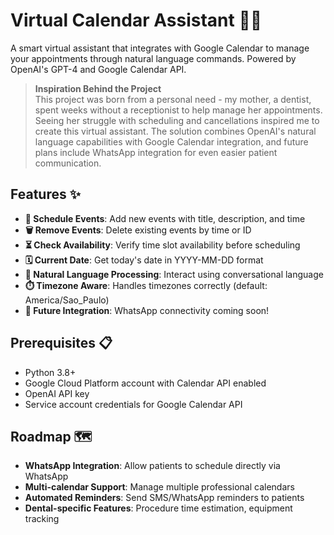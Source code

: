 # Virtual Calendar Assistant 🤖📅

A smart virtual assistant that integrates with Google Calendar to manage your appointments through natural language commands. Powered by OpenAI's GPT-4 and Google Calendar API.

> **Inspiration Behind the Project**  
> This project was born from a personal need - my mother, a dentist, spent weeks without a receptionist to help manage her appointments. Seeing her struggle with scheduling and cancellations inspired me to create this virtual assistant. The solution combines OpenAI's natural language capabilities with Google Calendar integration, and future plans include WhatsApp integration for even easier patient communication.

## Features ✨

- **📅 Schedule Events**: Add new events with title, description, and time
- **🗑️ Remove Events**: Delete existing events by time or ID
- **⏳ Check Availability**: Verify time slot availability before scheduling
- **🗓️ Current Date**: Get today's date in YYYY-MM-DD format
- **💬 Natural Language Processing**: Interact using conversational language
- **⏱️ Timezone Aware**: Handles timezones correctly (default: America/Sao_Paulo)
- **🔄 Future Integration**: WhatsApp connectivity coming soon!

## Prerequisites 📋

- Python 3.8+
- Google Cloud Platform account with Calendar API enabled
- OpenAI API key
- Service account credentials for Google Calendar API


## Roadmap 🗺️

- **WhatsApp Integration**: Allow patients to schedule directly via WhatsApp
- **Multi-calendar Support**: Manage multiple professional calendars
- **Automated Reminders**: Send SMS/WhatsApp reminders to patients
- **Dental-specific Features**: Procedure time estimation, equipment tracking
